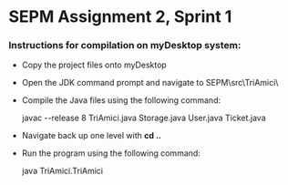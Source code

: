 # SEPM Assignment 2, Sprint 1

### Instructions for compilation on myDesktop system:

* Copy the project files onto myDesktop
* Open the JDK command prompt and navigate to SEPM\src\TriAmici\
* Compile the Java files using the following command:

	javac --release 8 TriAmici.java Storage.java User.java Ticket.java
* Navigate back up one level with **cd ..**
* Run the program using the following command:

    java TriAmici.TriAmici

